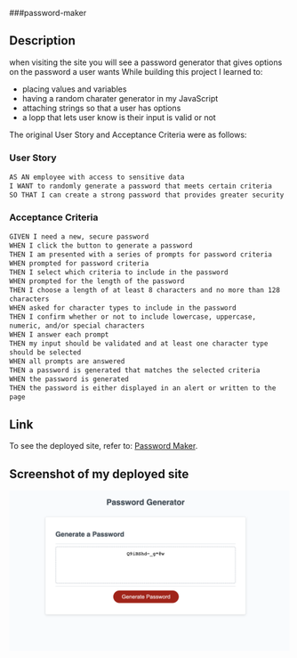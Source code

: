 ###password-maker

## Description

when visiting the site you will see a password generator that gives options on the password a user wants 
While building this project I learned to:

- placing values and variables 
- having a random charater generator in my JavaScript 
- attaching strings so that a user has options
- a lopp that lets user know is their input is valid or not

The original User Story and Acceptance Criteria were as follows:

### User Story

```
AS AN employee with access to sensitive data
I WANT to randomly generate a password that meets certain criteria
SO THAT I can create a strong password that provides greater security
```

### Acceptance Criteria

```
GIVEN I need a new, secure password
WHEN I click the button to generate a password
THEN I am presented with a series of prompts for password criteria
WHEN prompted for password criteria
THEN I select which criteria to include in the password
WHEN prompted for the length of the password
THEN I choose a length of at least 8 characters and no more than 128 characters
WHEN asked for character types to include in the password
THEN I confirm whether or not to include lowercase, uppercase, numeric, and/or special characters
WHEN I answer each prompt
THEN my input should be validated and at least one character type should be selected
WHEN all prompts are answered
THEN a password is generated that matches the selected criteria
WHEN the password is generated
THEN the password is either displayed in an alert or written to the page
```

## Link

To see the deployed site, refer to: [Password Maker](https://01magdalenawild.github.io/password-maker/).

## Screenshot of my deployed site

![alt text](./assets/passwordss.png)
